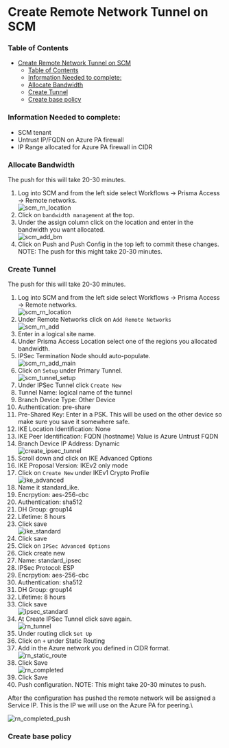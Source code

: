 # Create Remote Network Tunnel on SCM

### Table of Contents
- [Create Remote Network Tunnel on SCM](#create-remote-network-tunnel-on-scm)
    - [Table of Contents](#table-of-contents)
    - [Information Needed to complete:](#information-needed-to-complete)
    - [Allocate Bandwidth](#allocate-bandwidth)
    - [Create Tunnel](#create-tunnel)
    - [Create base policy](#create-base-policy)


### Information Needed to complete:
* SCM tenant
* Untrust IP/FQDN on Azure PA firewall
* IP Range allocated for Azure PA firewall in CIDR

### Allocate Bandwidth
The push for this will take 20-30 minutes.

1. Log into SCM and from the left side select Workflows -> Prisma Access -> Remote networks.\
![scm_rn_location](images/scm_rn_location.png)
2. Click on `bandwidth management` at the top.
3. Under the assign column click on the location and enter in the bandwidth you want allocated.\
![scm_add_bm](images/scm_add_bm.png)
4. Click on Push and Push Config in the top left to commit these changes. NOTE: The push for this might take 20-30 minutes.


### Create Tunnel
The push for this will take 20-30 minutes.

1. Log into SCM and from the left side select Workflows -> Prisma Access -> Remote networks.\
![scm_rn_location](images/scm_rn_location.png)
2. Under Remote Networks click on `Add Remote Networks`\
![scm_rn_add](images/scm_add_rn.png)
3. Enter in a logical site name.
4. Under Prisma Access Location select one of the regions you allocated bandwidth.
5. IPSec Termination Node should auto-populate.\
![scm_rn_add_main](images/scm_add_rn_main.png)
6. Click on `Setup` under Primary Tunnel.\
![scm_tunnel_setup](images/scm_tunnel_setup.png)
7. Under IPSec Tunnel click `Create New`
8. Tunnel Name: logical name of the tunnel
9. Branch Device Type: Other Device
10. Authentication: pre-share
11. Pre-Shared Key: Enter in a PSK. This will be used on the other device so make sure you save it somewhere safe.
12. IKE Location Identification: None
13. IKE Peer Identification: FQDN (hostname) Value is Azure Untrust FQDN
14. Branch Device IP Address: Dynamic\
![create_ipsec_tunnel](images/create_ipsec_tunnel.png)
15. Scroll down and click on IKE Advanced Options
16. IKE Proposal Version: IKEv2 only mode
17. Click on `Create New` under IKEv1 Crypto Profile\
![ike_advanced](images\ike_advanced.png)
18. Name it standard_ike.
19. Encrpytion: aes-256-cbc
20. Authentication: sha512
21. DH Group: group14
22. Lifetime: 8 hours
23. Click save\
![ike_standard](images/ike_standard.png)
24. Click save
25. Click on `IPSec Advanced Options`
26. Click create new
27. Name: standard_ipsec
28. IPSec Protocol: ESP
29. Encrpytion: aes-256-cbc
20. Authentication: sha512
21. DH Group: group14
22. Lifetime: 8 hours
23. Click save\
![ipsec_standard](images/ipsec_standard.png)
24. At Create IPSec Tunnel click save again.\
![rn_tunnel](images/rn_tunnel.png)
25. Under routing click `Set Up`
26. Click on `+` under Static Routing
27. Add in the Azure network you defined in CIDR format.\
![rn_static_route](images/rn_static_route.png)
28. Click Save\
![rn_completed](images/rn_completed.png)
29. Click Save
30. Push configuration. NOTE: This might take 20-30 minutes to push.

After the configuration has pushed the remote network will be assigned a Service IP. This is the IP we will use on the Azure PA for peering.\

![rn_completed_push](images/rn_completed_push.png)

### Create base policy